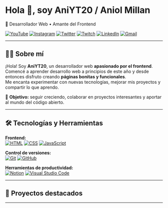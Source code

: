 # Hola 👋, soy AniYT20 / Aniol Millan
🚀 Desarrollador Web • Amante del Frontend  

[![YouTube](https://img.icons8.com/color/48/000000/youtube-play.png)](https://www.youtube.com/@AniYT20)
[![Instagram](https://img.icons8.com/fluency/48/000000/instagram-new.png)](https://www.instagram.com/aniyt_20)
[![Twitter](https://img.icons8.com/fluency/48/000000/twitter.png)](https://x.com/AniYT20)
[![Twitch](https://img.icons8.com/color/48/000000/twitch--v2.png)](https://www.twitch.tv/aniyt_20)
[![LinkedIn](https://img.icons8.com/fluency/48/000000/linkedin.png)](https://www.linkedin.com/in/AniYT20)
[![Gmail](https://img.icons8.com/fluency/48/000000/apple-mail.png)](mailto:aniolmillan@gmail.com)

---

## 👨‍💻 Sobre mí

¡Hola! Soy **AniYT20**, un desarrollador web **apasionado por el frontend**.  
Comencé a aprender desarrollo web a principios de este año y desde entonces disfruto creando **páginas bonitas y funcionales**.  
Me encanta experimentar con nuevas tecnologías, mejorar mis proyectos y compartir lo que aprendo.  

🎯 **Objetivo:** seguir creciendo, colaborar en proyectos interesantes y aportar al mundo del código abierto.

---

## 🛠 Tecnologías y Herramientas

**Frontend:**  
[![HTML](https://img.icons8.com/color/48/000000/html-5--v1.png)](https://developer.mozilla.org/es/docs/Web/HTML)
[![CSS](https://img.icons8.com/color/48/000000/css3.png)](https://developer.mozilla.org/es/docs/Web/CSS)
[![JavaScript](https://img.icons8.com/color/48/000000/javascript--v1.png)](https://developer.mozilla.org/es/docs/Web/JavaScript)

**Control de versiones:**  
[![Git](https://img.icons8.com/color/48/000000/git.png)](https://git-scm.com/)
[![GitHub](https://img.icons8.com/fluency/48/000000/github.png)](https://github.com/)

**Herramientas de productividad:**  
[![Notion](https://img.icons8.com/fluency/48/000000/notion.png)](https://www.notion.so/)
[![Visual Studio Code](https://img.icons8.com/fluency/48/000000/visual-studio-code-2019.png)](https://code.visualstudio.com/)

---

## 📁 Proyectos destacados

---
